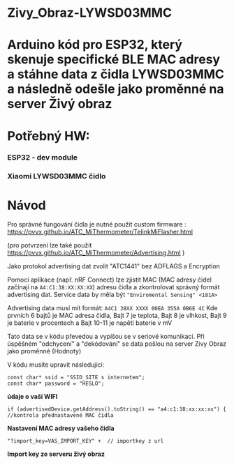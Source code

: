# Zivy_Obraz-LYWSD03MMC 
# Arduino kód pro ESP32, který skenuje specifické BLE MAC adresy a stáhne data z čidla LYWSD03MMC a následně odešle jako proměnné na server Živý obraz 
# Potřebný HW: 
### ESP32 - dev module  
### Xiaomi LYWSD03MMC čidlo 

# Návod

Pro správné fungování čidla je nutné použit custom firmware : https://pvvx.github.io/ATC_MiThermometer/TelinkMiFlasher.html 

(pro potvrzení lze také použít https://pvvx.github.io/ATC_MiThermometer/Advertising.html ) 

Jako protokol advertising dat zvolit "ATC1441" bez ADFLAGS a Encryption


Pomocí aplikace (např. nRF Connect) lze zjistit MAC (MAC adresy čidel začínají na `A4:C1:38:XX:XX:XX`) adresu čidla a zkontrolovat správný formát advertising dat.
Service data by měla být `"Enviromental Sensing" <181A>`

Advertising data musí mít formát: `A4C1 38XX XXXX 00EA 355A 0B6E 4C`
Kde prvních 6 bajtů je MAC adresa čidla, Bajt 7 je teplota, Bajt 8 je vlhkost, Bajt 9 je baterie v procentech a Bajt 10-11 je napětí baterie v mV


Tato data se v kódu převedou a vypíšou se v seriové komunikaci.
Při úspěšném "odchycení" a "dekódování" se data pošlou na server Zivy Obraz jako proměnné (Hodnoty)


V kódu musíte upravit následující:  
```
const char* ssid = "SSID_SITE s internetem";  
const char* password = "HESLO";
``` 
**údaje o vaší WIFI**

```
if (advertisedDevice.getAddress().toString() == "a4:c1:38:xx:xx:xx") { //kontrola přednastavené MAC čidla
```
**Nastavení MAC adresy vašeho čidla**

```
"?import_key=VAS_IMPORT_KEY" +  // importkey z url
``` 
**Import key ze serveru živý obraz**


